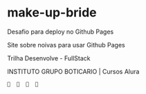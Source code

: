 # make-up-bride
Desafio para deploy no Github Pages

Site sobre noivas para usar Github Pages

Trilha Desenvolve - FullStack

INSTITUTO GRUPO BOTICARIO | Cursos Alura 

    🚀  🚀  🚀  🚀
